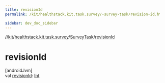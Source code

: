 ```yaml
---
title: revisionId
permalink: /kit/healthstack.kit.task.survey/-survey-task/revision-id.html

sidebar: dev_doc_sidebar
---
```

//[kit](../../../index.html)/[healthstack.kit.task.survey](../index.html)/[SurveyTask](index.html)/[revisionId](revision-id.html)



# revisionId



[androidJvm]\
val [revisionId](revision-id.html): [Int](https://kotlinlang.org/api/latest/jvm/stdlib/kotlin/-int/index.html)




